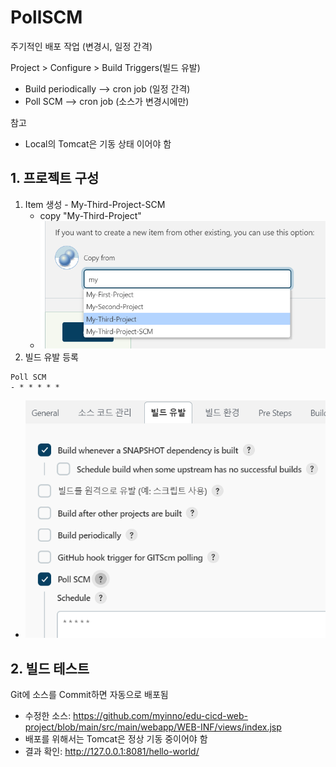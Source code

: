 <style>
.burk {
    background-color: red;
    color: yellow;
    display:inline-block;
}
</style>


# PollSCM
주기적인 배포 작업 (변경시, 일정 간격)

Project > Configure > Build Triggers(빌드 유발)
- Build periodically --> cron job (일정 간격)
- Poll SCM --> cron job (소스가 변경시에만)

참고
- Local의 Tomcat은 기동 상태 이어야 함
## 1. 프로젝트 구성
1. Item 생성 - My-Third-Project-SCM
   - copy "My-Third-Project"
   - ![](images/A05-1-CopyProject.png)
2. 빌드 유발 등록
  ```shell
  Poll SCM
  - * * * * *
  ```
   - ![](images/A05-2-BuildTrigger.png)

## 2. 빌드 테스트

Git에 소스를 Commit하면 자동으로 배포됨
- 수정한 소스: https://github.com/myinno/edu-cicd-web-project/blob/main/src/main/webapp/WEB-INF/views/index.jsp
- 배포를 위해서는 Tomcat은 정상 기동 중이어야 함
- 결과 확인: http://127.0.0.1:8081/hello-world/





